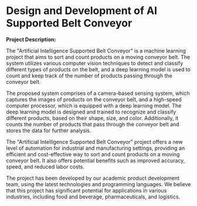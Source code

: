 # Design and Development of AI Supported Belt Conveyor
<strong>Project Description:</strong>
<p>The "Artificial Intelligence Supported Belt Conveyor" is a machine learning project that aims to sort and count products on a moving conveyor belt. The system utilizes various computer vision techniques to detect and classify different types of products on the belt, and a deep learning model is used to count and keep track of the number of products passing through the conveyor belt.

The proposed system comprises of a camera-based sensing system, which captures the images of products on the conveyor belt, and a high-speed computer processor, which is equipped with a deep learning model. The deep learning model is designed and trained to recognize and classify different products, based on their shape, size, and color. Additionally, it counts the number of products that pass through the conveyor belt and stores the data for further analysis.

The "Artificial Intelligence Supported Belt Conveyor" project offers a new level of automation for industrial and manufacturing settings, providing an efficient and cost-effective way to sort and count products on a moving conveyor belt. It also offers potential benefits such as improved accuracy, speed, and reduced labor costs.

The project has been developed by our academic product development team, using the latest technologies and programming languages. We believe that this project has significant potential for applications in various industries, including food and beverage, pharmaceuticals, and logistics.</p>




